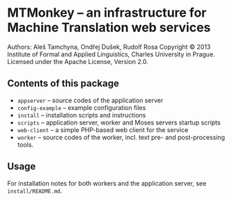 
MTMonkey – an infrastructure for Machine Translation web services
=================================================================

Authors: Aleš Tamchyna, Ondřej Dušek, Rudolf Rosa
Copyright © 2013 Institute of Formal and Applied Linguistics, 
   Charles University in Prague.
Licensed under the Apache License, Version 2.0.


Contents of this package
------------------------

* `appserver` – source codes of the application server
* `config-example` – example configuration files
* `install` – installation scripts and instructions
* `scripts` – application server, worker and Moses servers startup scripts
* `web-client` – a simple PHP-based web client for the service
* `worker` – source codes of the worker, incl. text pre- and post-processing
             tools.

Usage
-----

For installation notes for both workers and the application
server, see `install/README.md`.

